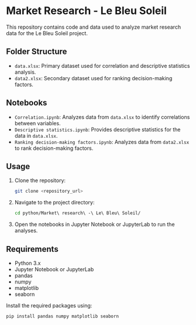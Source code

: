 # Market Research - Le Bleu Soleil

This repository contains code and data used to analyze market research data for the Le Bleu Soleil project.

## Folder Structure

- `data.xlsx`: Primary dataset used for correlation and descriptive statistics analysis.
- `data2.xlsx`: Secondary dataset used for ranking decision-making factors.

## Notebooks

- `Correlation.ipynb`: Analyzes data from `data.xlsx` to identify correlations between variables.
- `Descriptive statistics.ipynb`: Provides descriptive statistics for the data in `data.xlsx`.
- `Ranking decision-making factors.ipynb`: Analyzes data from `data2.xlsx` to rank decision-making factors.

## Usage

1. Clone the repository:
    ```bash
    git clone <repository_url>
    ```
2. Navigate to the project directory:
    ```bash
    cd python/Market\ research\ -\ Le\ Bleu\ Soleil/
    ```
3. Open the notebooks in Jupyter Notebook or JupyterLab to run the analyses.

## Requirements

- Python 3.x
- Jupyter Notebook or JupyterLab
- pandas
- numpy
- matplotlib
- seaborn

Install the required packages using:
```bash
pip install pandas numpy matplotlib seaborn


